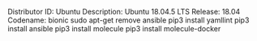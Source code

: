 Distributor ID:	Ubuntu
Description:	Ubuntu 18.04.5 LTS
Release:	18.04
Codename:	bionic
sudo apt-get remove ansible
pip3 install yamllint
pip3 install ansible
pip3 install molecule
pip3 install molecule-docker

